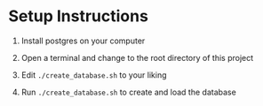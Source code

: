 # Setup Instructions

1. Install postgres on your computer

2. Open a terminal and change to the root directory of this project

3. Edit `./create_database.sh` to your liking

4. Run `./create_database.sh` to create and load the database
